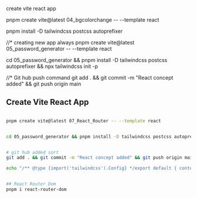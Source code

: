 create vite react app

pnpm create vite@latest 04_bgcolorchange -- --template react

pnpm install -D tailwindcss postcss autoprefixer


//* creating new app always
pnpm create vite@latest 05_password_generator -- --template react 

cd 05_password_generator && pnpm install -D tailwindcss postcss autoprefixer && npx tailwindcss init -p

//* Git hub push command
git add . && git commit -m "React concept added" && git push origin main



## Create Vite React App

```sh

pnpm create vite@latest 07_React_Router -- --template react


cd 05_password_generator && pnpm install -D tailwindcss postcss autoprefixer && npx tailwindcss init -p


# git hub added sort
git add . && git commit -m "React concept added" && git push origin main

echo "/** @type {import('tailwindcss').Config} */export default { content: ['./index.html', './src/**/*.{js,ts,jsx,tsx}'], theme: { extend: {} }, plugins: [] }" > tailwind.config.js


## React Router Dom
pnpm i react-router-dom